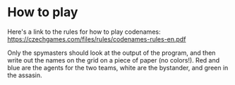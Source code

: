 # How to play
Here's a link to the rules for how to play codenames: https://czechgames.com/files/rules/codenames-rules-en.pdf

Only the spymasters should look at the output of the program, and then write out the names on the grid on a piece of paper 
(no colors!). Red and blue are the agents for the two teams, white are the bystander, and green in the assasin.
